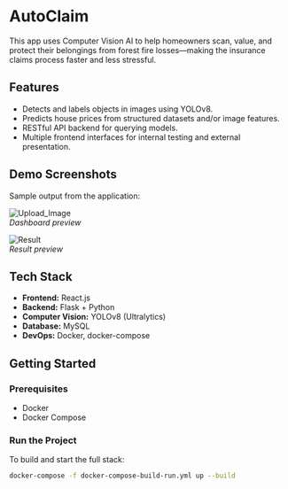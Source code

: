 # AutoClaim

This app uses Computer Vision AI to help homeowners scan, value, and protect their belongings from forest fire losses—making the insurance claims process faster and less stressful. 

## Features

- Detects and labels objects in images using YOLOv8.
- Predicts house prices from structured datasets and/or image features.
- RESTful API backend for querying models.
- Multiple frontend interfaces for internal testing and external presentation.

## Demo Screenshots

Sample output from the application:

![Upload_Image](assets/upload_img.png)  
*Dashboard preview*

![Result](assets/result.png)  
*Result preview*

## Tech Stack

- **Frontend:** React.js
- **Backend:** Flask + Python
- **Computer Vision:** YOLOv8 (Ultralytics)
- **Database:** MySQL
- **DevOps:** Docker, docker-compose

## Getting Started

### Prerequisites

- Docker
- Docker Compose

### Run the Project

To build and start the full stack:

```bash
docker-compose -f docker-compose-build-run.yml up --build
